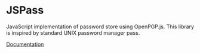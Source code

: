 # JSPass

JavaScript implementation of password store using OpenPGP.js.
This library is inspired by standard UNIX password manager pass.

[Documentation](https://doclets.io/pr0digi/jspass/master)